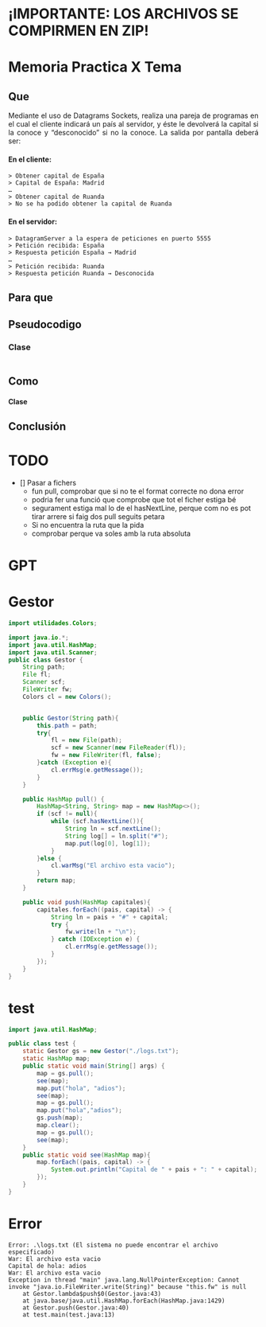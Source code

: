 # ¡IMPORTANTE: LOS ARCHIVOS SE COMPIRMEN EN ZIP!
# Memoria Practica X Tema

## Que 
<div style="text-align: justify;">
Mediante el uso de Datagrams Sockets, realiza una pareja de programas en el cual el cliente indicará un país al servidor, y éste le devolverá la capital si la conoce y “desconocido” si no la conoce.
La salida por pantalla deberá ser:

#### En el cliente:
```
> Obtener capital de España  
> Capital de España: Madrid  
…  
> Obtener capital de Ruanda  
> No se ha podido obtener la capital de Ruanda  
```
#### En el servidor:
```
> DatagramServer a la espera de peticiones en puerto 5555  
> Petición recibida: España  
> Respuesta petición España → Madrid  
…
> Petición recibida: Ruanda  
> Respuesta petición Ruanda → Desconocida  
```

</div>

## Para que
<div style="text-align: justify;">

</div>
<div style="page-break-before:always"></div>

## Pseudocodigo
### Clase
``` 

```
## Como
<div style="text-align: justify;">

#### Clase

</div>

## Conclusión
<div style="text-align: justify;">


</div>

# TODO
- [] Pasar a fichers
  - fun pull, comprobar que si no te el format correcte no dona error
  - podria fer una funció que  comprobe que tot el ficher estiga bé
  - segurament estiga mal lo de el hasNextLine, perque com no es pot tirar arrere si faig dos pull seguits petara
  - Si no encuentra la ruta que la pida
  - comprobar perque va soles amb la ruta absoluta

# GPT
# Gestor
```java
import utilidades.Colors;

import java.io.*;
import java.util.HashMap;
import java.util.Scanner;
public class Gestor {
    String path;
    File fl;
    Scanner scf;
    FileWriter fw;
    Colors cl = new Colors();


    public Gestor(String path){
        this.path = path;
        try{
            fl = new File(path);
            scf = new Scanner(new FileReader(fl));
            fw = new FileWriter(fl, false);
        }catch (Exception e){
            cl.errMsg(e.getMessage());
        }
    }

    public HashMap pull() {
        HashMap<String, String> map = new HashMap<>();
        if (scf != null){
            while (scf.hasNextLine()){
                String ln = scf.nextLine();
                String log[] = ln.split("#");
                map.put(log[0], log[1]);
            }
        }else {
            cl.warMsg("El archivo esta vacio");
        }
        return map;
    }

    public void push(HashMap capitales){
        capitales.forEach((pais, capital) -> {
            String ln = pais + "#" + capital;
            try {
                fw.write(ln + "\n");
            } catch (IOException e) {
                cl.errMsg(e.getMessage());
            }
        });
    }
}

```
# test
```java
import java.util.HashMap;

public class test {
    static Gestor gs = new Gestor("./logs.txt");
    static HashMap map;
    public static void main(String[] args) {
        map = gs.pull();
        see(map);
        map.put("hola", "adios");
        see(map);
        map = gs.pull();
        map.put("hola","adios");
        gs.push(map);
        map.clear();
        map = gs.pull();
        see(map);
    }
    public static void see(HashMap map){
        map.forEach((pais, capital) -> {
            System.out.println("Capital de " + pais + ": " + capital);
        });
    }
}

```
# Error
```
Error: .\logs.txt (El sistema no puede encontrar el archivo especificado)
War: El archivo esta vacio
Capital de hola: adios
War: El archivo esta vacio
Exception in thread "main" java.lang.NullPointerException: Cannot invoke "java.io.FileWriter.write(String)" because "this.fw" is null
	at Gestor.lambda$push$0(Gestor.java:43)
	at java.base/java.util.HashMap.forEach(HashMap.java:1429)
	at Gestor.push(Gestor.java:40)
	at test.main(test.java:13)

```